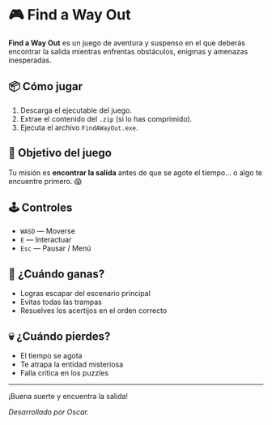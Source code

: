 # 🎮 Find a Way Out

**Find a Way Out** es un juego de aventura y suspenso en el que deberás encontrar la salida mientras enfrentas obstáculos, enigmas y amenazas inesperadas.

## 📦 Cómo jugar

1. Descarga el ejecutable del juego.
2. Extrae el contenido del `.zip` (si lo has comprimido).
3. Ejecuta el archivo `FindAWayOut.exe`.

## 🎯 Objetivo del juego

Tu misión es **encontrar la salida** antes de que se agote el tiempo... o algo te encuentre primero. 😱

## 🕹️ Controles

- `WASD` — Moverse  
- `E` — Interactuar  
- `Esc` — Pausar / Menú

## 🏁 ¿Cuándo ganas?

- Logras escapar del escenario principal  
- Evitas todas las trampas  
- Resuelves los acertijos en el orden correcto

## 💀 ¿Cuándo pierdes?

- El tiempo se agota  
- Te atrapa la entidad misteriosa  
- Falla crítica en los puzzles

---

¡Buena suerte y encuentra la salida!

_Desarrollado por Oscar._
